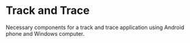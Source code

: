 # Track and Trace
Necessary components for a track and trace application using Android phone and Windows computer.

